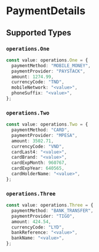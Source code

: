 # PaymentDetails


## Supported Types

### `operations.One`

```typescript
const value: operations.One = {
  paymentMethod: "MOBILE_MONEY",
  paymentProvider: "PAYSTACK",
  amount: 1274.99,
  currencyCode: "TND",
  mobileNetwork: "<value>",
  phoneSuffix: "<value>",
};
```

### `operations.Two`

```typescript
const value: operations.Two = {
  paymentMethod: "CARD",
  paymentProvider: "MPESA",
  amount: 3502.71,
  currencyCode: "VND",
  cardLast4: "<value>",
  cardBrand: "<value>",
  cardExpMonth: 960767,
  cardExpYear: 640565,
  cardHolderName: "<value>",
};
```

### `operations.Three`

```typescript
const value: operations.Three = {
  paymentMethod: "BANK_TRANSFER",
  paymentProvider: "TIGO",
  amount: 424.54,
  currencyCode: "LYD",
  bankReference: "<value>",
  bankName: "<value>",
};
```

